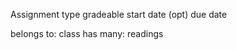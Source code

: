 Assignment
type
gradeable
start date (opt)
due date

belongs to: class
has many: readings
<!-- has many: problems -->
